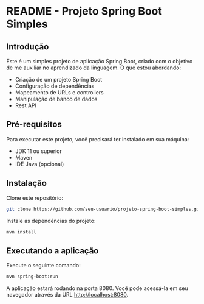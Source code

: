 # README - Projeto Spring Boot Simples

## Introdução
Este é um simples projeto de aplicação Spring Boot, criado com o objetivo de me auxiliar no aprendizado da linguagem. 
O que estou abordando: 
- Criação de um projeto Spring Boot
- Configuração de dependências
- Mapeamento de URLs e controllers
- Manipulação de banco de dados
- Rest API

## Pré-requisitos
Para executar este projeto, você precisará ter instalado em sua máquina:

- JDK 11 ou superior
- Maven
- IDE Java (opcional)

## Instalação
Clone este repositório:

```bash
git clone https://github.com/seu-usuario/projeto-spring-boot-simples.git
```

Instale as dependências do projeto:

```bash
mvn install
```

## Executando a aplicação
Execute o seguinte comando:

```bash
mvn spring-boot:run
```

A aplicação estará rodando na porta 8080. Você pode acessá-la em seu navegador através da URL [http://localhost:8080](http://localhost:8080).
